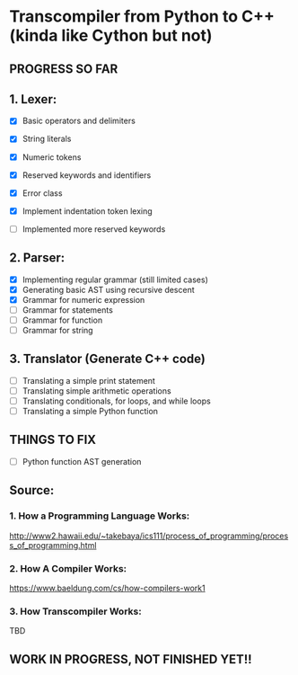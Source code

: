 # Transcompiler from Python to C++ (kinda like Cython but not)

## PROGRESS SO FAR
## 1. Lexer:
- [x] Basic operators and delimiters
- [x] String literals
- [x] Numeric tokens 
- [x] Reserved keywords and identifiers
- [x] Error class
- [x] Implement indentation token lexing
- [ ] Implemented more reserved keywords 


## 2. Parser:
- [x] Implementing regular grammar (still limited cases)
- [x] Generating basic AST using recursive descent
- [x] Grammar for numeric expression
- [ ] Grammar for statements
- [ ] Grammar for function
- [ ] Grammar for string

## 3. Translator (Generate C++ code)
- [ ] Translating a simple print statement
- [ ] Translating simple arithmetic operations
- [ ] Translating conditionals, for loops, and while loops
- [ ] Translating a simple Python function

## THINGS TO FIX
- [ ] Python function AST generation

## Source:
### 1. How a Programming Language Works:
http://www2.hawaii.edu/~takebaya/ics111/process_of_programming/process_of_programming.html 
### 2. How A Compiler Works:
https://www.baeldung.com/cs/how-compilers-work1
### 3. How Transcompiler Works:
TBD

## WORK IN PROGRESS, NOT FINISHED YET!!
